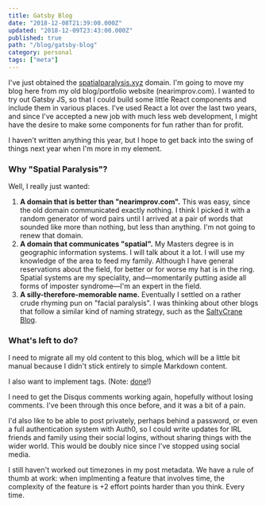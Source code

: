 ```yaml
---
title: Gatsby Blog
date: "2018-12-08T21:39:00.000Z"
updated: "2018-12-09T23:43:00.000Z"
published: true
path: "/blog/gatsby-blog"
category: personal
tags: ["meta"]
---
```


I've just obtained the <a href="https://spatialparalysis.xyz">spatialparalysis.xyz</a> domain. I'm going to move my blog here from my old blog/portfolio website (nearimprov.com). I wanted to try out Gatsby JS, so that I could build some little React components and include them in various places. I've used React a lot over the last two years, and since I've accepted a new job with much less web development, I might have the desire to make some components for fun rather than for profit.

I haven't written anything this year, but I hope to get back into the swing of things next year when I'm more in my element.

### Why "Spatial Paralysis"?

Well, I really just wanted:

1. **A domain that is better than "nearimprov.com".** This was easy, since the old domain communicated exactly nothing. I think I picked it with a random generator of word pairs until I arrived at a pair of words that sounded like more than nothing, but less than anything. I'm not going to renew that domain.
2. **A domain that communicates "spatial".** My Masters degree is in geographic information systems. I will talk about it a lot. I will use my knowledge of the area to feed my family. Although I have general reservations about the field, for better or for worse my hat is in the ring. Spatial systems are my speciality, and—momentarily putting aside all forms of imposter syndrome—I'm an expert in the field.
3. **A silly-therefore-memorable name.** Eventually I settled on a rather crude rhyming pun on "facial paralysis". I was thinking about other blogs that follow a similar kind of naming strategy, such as the [SaltyCrane Blog](https://www.saltycrane.com/about/).

### What's left to do?

I need to migrate all my old content to this blog, which will be a little bit manual because I didn't stick entirely to simple Markdown content.

I also want to implement tags. (Note: [done](/tags)!)

I need to get the Disqus comments working again, hopefully without losing comments. I've been through this once before, and it was a bit of a pain.

I'd also like to be able to post privately, perhaps behind a password, or even a full authentication system with Auth0, so I could write updates for IRL friends and family using their social logins, without sharing things with the wider world. This would be doubly nice since I've stopped using social media.

I still haven't worked out timezones in my post metadata. We have a rule of thumb at work: when implmenting a feature that involves time, the complexity of the feature is +2 effort points harder than you think. Every time.
